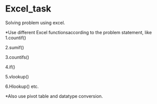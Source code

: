 
# Excel_task


Solving problem using excel.

*Use different Excel functionsaccording to the problem statement, like  
1.countif()   	 

2.sumif() 

3.countifs() 

4.if() 

5.vlookup() 

6.Hlookup() etc.
 
*Also use pivot table and datatype conversion.



